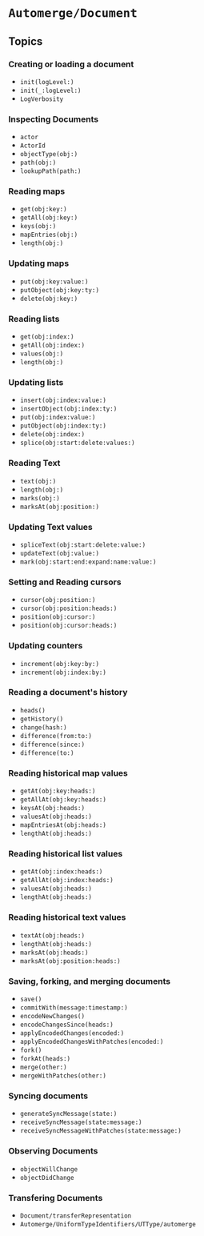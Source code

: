 # ``Automerge/Document``

## Topics

### Creating or loading a document

- ``init(logLevel:)``
- ``init(_:logLevel:)``
- ``LogVerbosity``

### Inspecting Documents

- ``actor``
- ``ActorId``
- ``objectType(obj:)``
- ``path(obj:)``
- ``lookupPath(path:)``

### Reading maps

- ``get(obj:key:)``
- ``getAll(obj:key:)``
- ``keys(obj:)``
- ``mapEntries(obj:)``
- ``length(obj:)``

### Updating maps

- ``put(obj:key:value:)``
- ``putObject(obj:key:ty:)``
- ``delete(obj:key:)``

### Reading lists

- ``get(obj:index:)``
- ``getAll(obj:index:)``
- ``values(obj:)``
- ``length(obj:)``

### Updating lists

- ``insert(obj:index:value:)``
- ``insertObject(obj:index:ty:)``
- ``put(obj:index:value:)``
- ``putObject(obj:index:ty:)``
- ``delete(obj:index:)``
- ``splice(obj:start:delete:values:)``

### Reading Text

- ``text(obj:)``
- ``length(obj:)``
- ``marks(obj:)``
- ``marksAt(obj:position:)``

### Updating Text values

- ``spliceText(obj:start:delete:value:)``
- ``updateText(obj:value:)``
- ``mark(obj:start:end:expand:name:value:)``

### Setting and Reading cursors

- ``cursor(obj:position:)``
- ``cursor(obj:position:heads:)``
- ``position(obj:cursor:)``
- ``position(obj:cursor:heads:)``

### Updating counters

- ``increment(obj:key:by:)``
- ``increment(obj:index:by:)``

### Reading a document's history

- ``heads()``
- ``getHistory()``
- ``change(hash:)``
- ``difference(from:to:)``
- ``difference(since:)``
- ``difference(to:)``

### Reading historical map values

- ``getAt(obj:key:heads:)``
- ``getAllAt(obj:key:heads:)``
- ``keysAt(obj:heads:)``
- ``valuesAt(obj:heads:)``
- ``mapEntriesAt(obj:heads:)``
- ``lengthAt(obj:heads:)``

### Reading historical list values

- ``getAt(obj:index:heads:)``
- ``getAllAt(obj:index:heads:)``
- ``valuesAt(obj:heads:)``
- ``lengthAt(obj:heads:)``

### Reading historical text values

- ``textAt(obj:heads:)``
- ``lengthAt(obj:heads:)``
- ``marksAt(obj:heads:)``
- ``marksAt(obj:position:heads:)``

### Saving, forking, and merging documents

- ``save()``
- ``commitWith(message:timestamp:)``
- ``encodeNewChanges()``
- ``encodeChangesSince(heads:)``
- ``applyEncodedChanges(encoded:)``
- ``applyEncodedChangesWithPatches(encoded:)``
- ``fork()``
- ``forkAt(heads:)``
- ``merge(other:)``
- ``mergeWithPatches(other:)``

### Syncing documents

- ``generateSyncMessage(state:)``
- ``receiveSyncMessage(state:message:)``
- ``receiveSyncMessageWithPatches(state:message:)``

### Observing Documents

- ``objectWillChange``
- ``objectDidChange``

### Transfering Documents

- ``Document/transferRepresentation``
- ``Automerge/UniformTypeIdentifiers/UTType/automerge``
